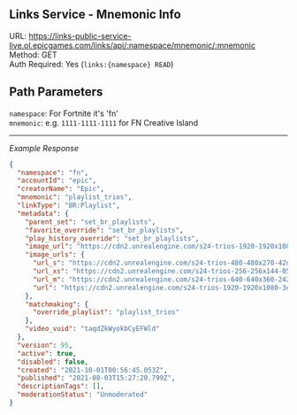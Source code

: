 ## Links Service - Mnemonic Info

URL: https://links-public-service-live.ol.epicgames.com/links/api/:namespace/mnemonic/:mnemonic \
Method: GET \
Auth Required: Yes (`links:{namespace} READ`)

## Path Parameters

`namespace`: For Fortnite it's 'fn' <br/>
`mnemonic`: e.g. `1111-1111-1111` for FN Creative Island

---

_Example Response_

```json
{
  "namespace": "fn",
  "accountId": "epic",
  "creatorName": "Epic",
  "mnemonic": "playlist_trios",
  "linkType": "BR:Playlist",
  "metadata": {
    "parent_set": "set_br_playlists",
    "favorite_override": "set_br_playlists",
    "play_history_override": "set_br_playlists",
    "image_url": "https://cdn2.unrealengine.com/s24-trios-1920-1920x1080-3e751867870b.jpg",
    "image_urls": {
      "url_s": "https://cdn2.unrealengine.com/s24-trios-480-480x270-42df252e6002.jpg",
      "url_xs": "https://cdn2.unrealengine.com/s24-trios-256-256x144-0585c93c17fe.jpg",
      "url_m": "https://cdn2.unrealengine.com/s24-trios-640-640x360-242337935fac.jpg",
      "url": "https://cdn2.unrealengine.com/s24-trios-1920-1920x1080-3e751867870b.jpg"
    },
    "matchmaking": {
      "override_playlist": "playlist_trios"
    },
    "video_vuid": "taqdZkWyokbCyEFWld"
  },
  "version": 95,
  "active": true,
  "disabled": false,
  "created": "2021-10-01T00:56:45.053Z",
  "published": "2021-08-03T15:27:20.799Z",
  "descriptionTags": [],
  "moderationStatus": "Unmoderated"
}
```
